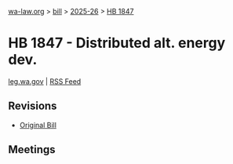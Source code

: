 [wa-law.org](/) > [bill](/bill/) > [2025-26](/bill/2025-26/) > [HB 1847](/bill/2025-26/hb/1847/)

# HB 1847 - Distributed alt. energy dev.
[leg.wa.gov](https://app.leg.wa.gov/billsummary?BillNumber=1847&Year=2025&Initiative=false) | [RSS Feed](./rss.xml)

## Revisions
* [Original Bill](1/)

## Meetings